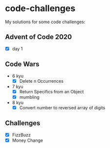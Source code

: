 # code-challenges
My solutions for some code challenges:
## Advent of Code 2020
- [x] day 1
## Code Wars
- 6 kyu
	- [x] Delete n Occurrences
- 7 kyu
	- [x] Return Specifics from an Object
	- [x] mumbling
- 8 kyu
	- [x] Convert number to reversed array of digits
## Challenges
- [x] FizzBuzz
- [x] Money Change